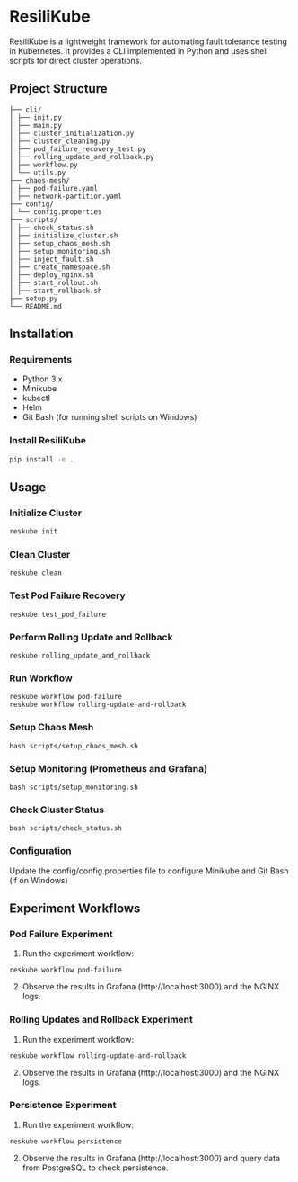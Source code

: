 # ResiliKube

ResiliKube is a lightweight framework for automating fault tolerance testing in Kubernetes. It provides a CLI implemented in Python and uses shell scripts for direct cluster operations.

## Project Structure
```ResiliKube/
├── cli/
│ ├── init.py
│ ├── main.py
│ ├── cluster_initialization.py
│ ├── cluster_cleaning.py
│ ├── pod_failure_recovery_test.py
│ ├── rolling_update_and_rollback.py
│ ├── workflow.py
│ └── utils.py
├── chaos-mesh/
│ ├── pod-failure.yaml
│ ├── network-partition.yaml
├── config/
│ └── config.properties
├── scripts/
│ ├── check_status.sh
│ ├── initialize_cluster.sh
│ ├── setup_chaos_mesh.sh
│ ├── setup_monitoring.sh
│ ├── inject_fault.sh
│ ├── create_namespace.sh
│ ├── deploy_nginx.sh
│ ├── start_rollout.sh
│ ├── start_rollback.sh
├── setup.py
└── README.md
```

## Installation

### Requirements

- Python 3.x
- Minikube
- kubectl
- Helm
- Git Bash (for running shell scripts on Windows)

### Install ResiliKube
```sh
pip install -e .
```

## Usage

### Initialize Cluster

```sh
reskube init
```

### Clean Cluster

```
reskube clean
```

### Test Pod Failure Recovery

```
reskube test_pod_failure
```

### Perform Rolling Update and Rollback

```
reskube rolling_update_and_rollback
```

### Run Workflow

```
reskube workflow pod-failure 
reskube workflow rolling-update-and-rollback
```

### Setup Chaos Mesh

```
bash scripts/setup_chaos_mesh.sh
```

### Setup Monitoring (Prometheus and Grafana)

```
bash scripts/setup_monitoring.sh
```

### Check Cluster Status

```
bash scripts/check_status.sh
```

### Configuration
Update the config/config.properties file to configure Minikube and Git Bash (if on Windows)

## Experiment Workflows

### Pod Failure Experiment

1. Run the experiment workflow:

```
reskube workflow pod-failure
```

2. Observe the results in Grafana (http://localhost:3000) and the NGINX logs.

### Rolling Updates and Rollback Experiment

1. Run the experiment workflow:

```
reskube workflow rolling-update-and-rollback
```

2. Observe the results in Grafana (http://localhost:3000) and the NGINX logs.

### Persistence Experiment

1. Run the experiment workflow:

```
reskube workflow persistence
```

2. Observe the results in Grafana (http://localhost:3000) and query data from PostgreSQL to check persistence.
